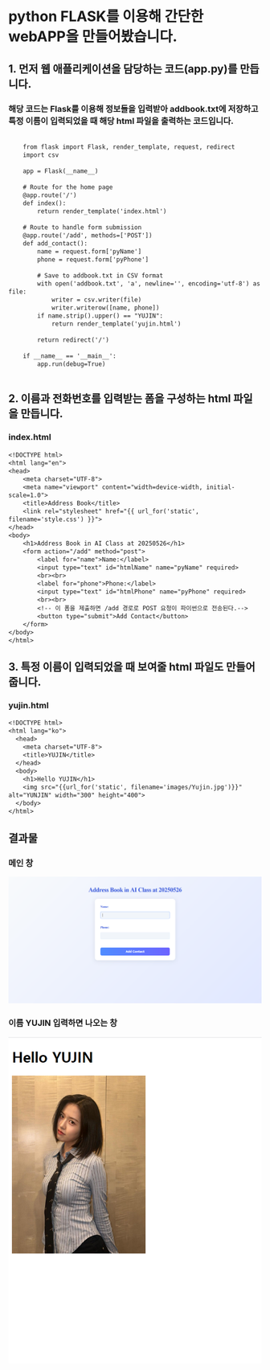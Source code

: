 # python FLASK를 이용해 간단한 webAPP을 만들어봤습니다.
## 1. 먼저 웹 애플리케이션을 담당하는 코드(app.py)를 만듭니다.
### 해당 코드는 Flask를 이용해 정보들을 입력받아 addbook.txt에 저장하고 특정 이름이 입력되었을 때 해당 html 파일을 출력하는 코드입니다.
<pre>
  <code>
    from flask import Flask, render_template, request, redirect
    import csv

    app = Flask(__name__)
    
    # Route for the home page
    @app.route('/')
    def index():
        return render_template('index.html')
    
    # Route to handle form submission
    @app.route('/add', methods=['POST'])
    def add_contact():
        name = request.form['pyName']
        phone = request.form['pyPhone']
    
        # Save to addbook.txt in CSV format
        with open('addbook.txt', 'a', newline='', encoding='utf-8') as file:
            writer = csv.writer(file)
            writer.writerow([name, phone])
        if name.strip().upper() == "YUJIN":
            return render_template('yujin.html')
    
        return redirect('/')
    
    if __name__ == '__main__':
        app.run(debug=True)
  </code>
</pre>

## 2. 이름과 전화번호를 입력받는 폼을 구성하는 html 파일을 만듭니다.
### index.html
```
<!DOCTYPE html>
<html lang="en">
<head>
    <meta charset="UTF-8">
    <meta name="viewport" content="width=device-width, initial-scale=1.0">
    <title>Address Book</title>
    <link rel="stylesheet" href="{{ url_for('static', filename='style.css') }}">
</head>
<body>
    <h1>Address Book in AI Class at 20250526</h1>
    <form action="/add" method="post">
        <label for="name">Name:</label>
        <input type="text" id="htmlName" name="pyName" required>
        <br><br>
        <label for="phone">Phone:</label>
        <input type="text" id="htmlPhone" name="pyPhone" required>
        <br><br>
        <!-- 이 폼을 제출하면 /add 경로로 POST 요청이 파이썬으로 전송된다.-->
        <button type="submit">Add Contact</button>
    </form>
</body>
</html>
```
## 3. 특정 이름이 입력되었을 때 보여줄 html 파일도 만들어줍니다.
### yujin.html
```
<!DOCTYPE html>
<html lang="ko">
  <head>
    <meta charset="UTF-8">
    <title>YUJIN</title>
  </head>
  <body>
    <h1>Hello YUJIN</h1>
    <img src="{{url_for('static', filename='images/Yujin.jpg')}}" alt="YUNJIN" width="300" height="400">
  </body>
</html>
```
## 결과물
### 메인 창
![image_01](gitimages/prtj009_03.png)
### 이름 YUJIN 입력하면 나오는 창
![image_02](gitimages/prtj009_04.png)
